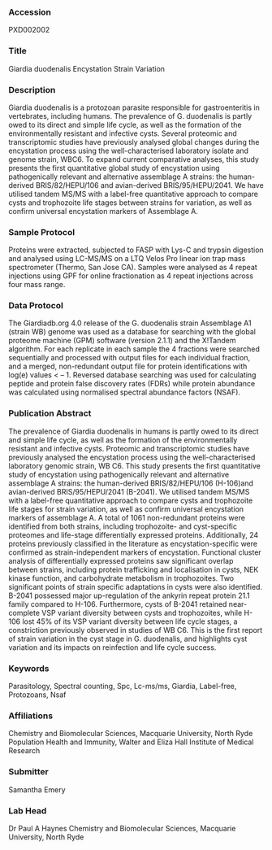 ### Accession
PXD002002

### Title
Giardia duodenalis Encystation Strain Variation

### Description
Giardia duodenalis is a protozoan parasite responsible for gastroenteritis in vertebrates, including humans. The prevalence of G. duodenalis is partly owed to its direct and simple life cycle, as well as the formation of the environmentally resistant and infective cysts. Several proteomic and transcriptomic studies have previously analysed global changes during the encystation process using the well-characterised laboratory isolate and genome strain, WBC6. To expand current comparative analyses, this study presents the first quantitative global study of encystation using pathogenically relevant and alternative assemblage A strains: the human-derived BRIS/82/HEPU/106 and avian-derived BRIS/95/HEPU/2041. We have utilised tandem MS/MS with a label-free quantitative approach to compare cysts and trophozoite life stages between strains for variation, as well as confirm universal encystation markers of Assemblage A.

### Sample Protocol
Proteins were extracted, subjected to FASP with Lys-C and trypsin digestion and analysed using LC-MS/MS on a LTQ Velos Pro linear ion trap mass spectrometer (Thermo, San Jose CA). Samples were analysed as 4 repeat injections using GPF for online fractionation as 4 repeat injections across  four mass range.

### Data Protocol
The Giardiadb.org 4.0 release of the G. duodenalis strain Assemblage A1 (strain WB) genome was used as a database for searching with the global proteome machine (GPM) software (version 2.1.1) and the X!Tandem algorithm. For each replicate in each sample the 4 fractions were searched sequentially and processed with output files for each individual fraction, and a merged, non-redundant output file for protein identifications with log(e) values < – 1.  Reversed database searching was used for calculating peptide and protein false discovery rates (FDRs) while protein abundance was calculated using normalised spectral abundance factors (NSAF).

### Publication Abstract
The prevalence of Giardia duodenalis in humans is partly owed to its direct and simple life cycle, as well as the formation of the environmentally resistant and infective cysts. Proteomic and transcriptomic studies have previously analysed the encystation process using the well-characterised laboratory genomic strain, WB C6. This study presents the first quantitative study of encystation using pathogenically relevant and alternative assemblage A strains: the human-derived BRIS/82/HEPU/106 (H-106)and avian-derived BRIS/95/HEPU/2041 (B-2041). We utilised tandem MS/MS with a label-free quantitative approach to compare cysts and trophozoite life stages for strain variation, as well as confirm universal encystation markers of assemblage A. A total of 1061 non-redundant proteins were identified from both strains, including trophozoite- and cyst-specific proteomes and life-stage differentially expressed proteins. Additionally, 24 proteins previously classified in the literature as encystation-specific were confirmed as strain-independent markers of encystation. Functional cluster analysis of differentially expressed proteins saw significant overlap between strains, including protein trafficking and localisation in cysts, NEK kinase function, and carbohydrate metabolism in trophozoites. Two significant points of strain specific adaptations in cysts were also identified. B-2041 possessed major up-regulation of the ankyrin repeat protein 21.1 family compared to H-106. Furthermore, cysts of B-2041 retained near-complete VSP variant diversity between cysts and trophozoites, while H-106 lost 45% of its VSP variant diversity between life cycle stages, a constriction previously observed in studies of WB C6. This is the first report of strain variation in the cyst stage in G. duodenalis, and highlights cyst variation and its impacts on reinfection and life cycle success.

### Keywords
Parasitology, Spectral counting, Spc, Lc-ms/ms, Giardia, Label-free, Protozoans, Nsaf

### Affiliations
Chemistry and Biomolecular Sciences, Macquarie University, North Ryde
Population Health and Immunity, Walter and Eliza Hall Institute of Medical Research

### Submitter
Samantha Emery

### Lab Head
Dr Paul A Haynes
Chemistry and Biomolecular Sciences, Macquarie University, North Ryde


